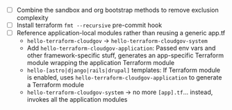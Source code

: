 - [ ] Combine the sandbox and org bootstrap methods to remove exclusion complexity
- [ ] Install terraform `fmt --recursive` pre-commit hook
- [ ] Reference application-local modules rather than reusing a generic app.tf
    - `hello-terraform-cloudgov` -> `hello-terraform-cloudgov-system`
    - Add `hello-terraform-cloudgov-application`: Passed env vars and other framework-specific stuff, generates an app-specific Terraform module wrapping the application Terraform module 
    - `hello-[astro|django|rails|drupal]` templates: If Terraform module is enabled, uses `hello-terraform-cloudgov-application` to generate a Terraform module
    - `hello-terraform-cloudgov-system` -> no more `[app].tf`... instead, invokes all the application modules
